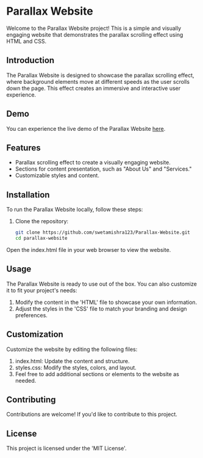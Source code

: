 # Parallax Website

Welcome to the Parallax Website project! This is a simple and visually engaging website that demonstrates the parallax scrolling effect using HTML and CSS.

## Introduction

The Parallax Website is designed to showcase the parallax scrolling effect, where background elements move at different speeds as the user scrolls down the page. This effect creates an immersive and interactive user experience.

## Demo

You can experience the live demo of the Parallax Website [here](https://chimerical-platypus-eb4447.netlify.app/).

## Features

- Parallax scrolling effect to create a visually engaging website.
- Sections for content presentation, such as "About Us" and "Services."
- Customizable styles and content.

## Installation

To run the Parallax Website locally, follow these steps:

1. Clone the repository:

   ```bash
   git clone https://github.com/swetamishra123/Parallax-Website.git
   cd parallax-website

Open the index.html file in your web browser to view the website.

## Usage
The Parallax Website is ready to use out of the box. You can also customize it to fit your project's needs:

1. Modify the content in the 'HTML' file to showcase your own information.
2. Adjust the styles in the 'CSS' file to match your branding and design preferences.

## Customization
Customize the website by editing the following files:

1. index.html: Update the content and structure.
2. styles.css: Modify the styles, colors, and layout.
3. Feel free to add additional sections or elements to the website as needed.

## Contributing
Contributions are welcome! If you'd like to contribute to this project.

## License
This project is licensed under the 'MIT License'.
